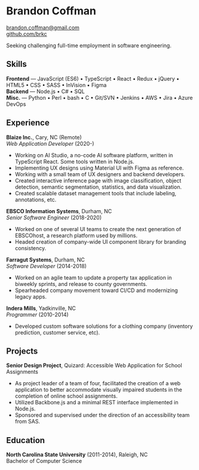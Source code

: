 # Brandon Coffman

<a href="mailto:brandon.coffman@gmail.com">brandon.coffman@gmail.com</a><br>
[github.com/brkc](https://github.com/brkc)

Seeking challenging full-time employment in software engineering.

## Skills

**Frontend** — JavaScript (ES6) • TypeScript • React • Redux • jQuery • HTML5 •
CSS • SASS • InVision • Figma<br> **Backend** — Node.js • C# • SQL<br> **Misc.**
— Python • Perl • bash • C • Git/SVN • Jenkins • AWS • Jira • Azure DevOps<br>

## Experience

**Blaize Inc.**, Cary, NC (Remote)<br> _Web Application Developer_ (2020-)

- Working on AI Studio, a no-code AI software platform, written in TypeScript
  React. Some tools written in Node.js.
- Implementing UX designs using Material UI with Figma as reference.
- Working with a small team of UX designers and backend developers.
- Created interactive inference page with image classification, object
  detection, semantic segmentation, statistics, and data visualization.
- Created scalable dataset management tools that include labeling, annotations,
  etc.

**EBSCO Information Systems**, Durham, NC<br> _Senior Software Engineer_
(2018-2020)

- Worked on one of several UI teams to create the next generation of EBSCOhost,
  a research platform used by millions.
- Headed creation of company-wide UI component library for branding consistency.

**Farragut Systems**, Durham, NC<br> _Software Developer_ (2014-2018)

- Worked on an agile team to update a property tax application in biweekly
  sprints, and release to county governments.
- Spearheaded company movement toward CI/CD and modernizing legacy apps.

**Indera Mills**, Yadkinville, NC<br> _Programmer_ (2010-2014)

- Developed custom software solutions for a clothing company (inventory
  prediction, customer service, etc).

## Projects

**Senior Design Project**, Quizard: Accessible Web Application for School
Assignments

- As project leader of a team of four, facilitated the creation of a web
  application to better accommodate visually impaired students in the completion
  of online school assignments.
- Utilized Backbone.js and a minimal REST interface implemented in Node.js.
- Sponsored and supervised under the direction of an accessibility team from
  SAS.

## Education

**North Carolina State University** (2011-2014), Raleigh, NC<br> Bachelor of
Computer Science

<link href="style.css" rel="stylesheet">
